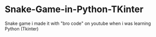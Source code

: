# Snake-Game-in-Python-TKinter
Snake game i made it with "bro code" on youtube when i was learning Python (Tkinter) 
